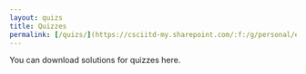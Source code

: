 ```yaml
---
layout: quizs
title: Quizzes
permalink: [/quizs/](https://csciitd-my.sharepoint.com/:f:/g/personal/eez238354_iitd_ac_in/EkRFNlDPkG9PtHmqGdc_218B2CNK-SiqW9HIMqETJBRlFA?e=ucHwCr)
---
```

You can download solutions for quizzes here.
